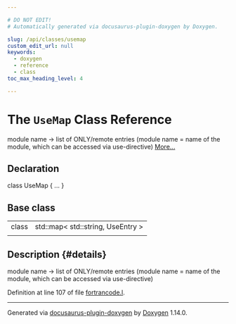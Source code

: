 ```yaml
---

# DO NOT EDIT!
# Automatically generated via docusaurus-plugin-doxygen by Doxygen.

slug: /api/classes/usemap
custom_edit_url: null
keywords:
  - doxygen
  - reference
  - class
toc_max_heading_level: 4

---
```


<div class="doxyPage">

# The `UseMap` Class Reference

module name -&gt; list of ONLY/remote entries (module name = name of the module, which can be accessed via use-directive) <a href="#details">More...</a>

## Declaration

<div class="doxyDeclaration">
class UseMap { ... }
</div>

## Base class

<table class="doxyMembersIndex">

<tr class="doxyMemberIndexItem">
<td class="doxyMemberIndexItemType" align="left" valign="top">class</td>
<td class="doxyMemberIndexItemName" align="left" valign="top">std::map&lt; std::string, UseEntry &gt;</td>
</tr>
<tr class="doxyMemberIndexSeparator">
<td class="doxyMemberIndexSeparator" colspan="2"></td>
</tr>

</table>

## Description {#details}

module name -&gt; list of ONLY/remote entries (module name = name of the module, which can be accessed via use-directive)

Definition at line 107 of file <a href="/web-doxygen/docs/api/files/src/fortrancode-l">fortrancode.l</a>.

<hr/>

<p class="doxyGeneratedBy">Generated via <a href="https://github.com/xpack/docusaurus-plugin-doxygen">docusaurus-plugin-doxygen</a> by <a href="https://www.doxygen.nl">Doxygen</a> 1.14.0.</p>

</div>

